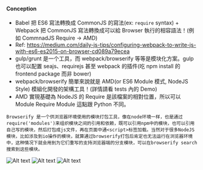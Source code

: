 #### Conception

- Babel 把 ES6 寫法轉換成 CommonJS 的寫法(ex: `require` syntax) + Webpack 把 CommonJS 寫法轉換成可以給 Browser 執行的相容語法！(例如 CommnadJS Require → AMD)
- Ref: https://medium.com/daily-js-tips/configuring-webpack-to-write-js-with-es6-es2015-on-browser-cd089a79ecea
- gulp/grunt 是一个工具，而 webpack/browserify 等等是模块化方案。gulp 也可以配置 seajs、requirejs 甚至 webpack 的插件(吃 npm install 的 frontend package 而非 bower)
- webpack/browserify 簡單來說就是 AMD(or ES6 Module 模式, NodeJS Style) 模組化開發的架構工具！(詳情請看 tests 內的 Demo)
- AMD 實現基礎為 NodeJS 的 Require 是該檔案的相對位置，所以可以 Module Require Module 這點跟 Python 不同。

```
Browserify 是一个供浏览器环境使用的模块打包工具，像在node环境一样，也是通过require('modules')来组织模块之间的引用和依赖，既可以引用npm中的模块，也可以引用自己写的模块，然后打包成js文件，再在页面中通<script>标签加载。当然对于很多NodeJS模块，比如涉及到io操作的模块，就算通过browserify打包后肯定也无法运行在浏览器环境中，这种情况下就会用到为它们重写的支持浏览器端的分支模块，可以在browserify search搜索到这些模块。
```

![Alt text](https://raw.githubusercontent.com/scott1028/webpack-and-browserify-study/master/browserify_usage.png "browserify_usage.png")
![Alt text](https://raw.githubusercontent.com/scott1028/webpack-and-browserify-study/master/webpack_usage.png "webpack.png")
![Alt text](https://raw.githubusercontent.com/scott1028/webpack-and-browserify-study/master/webpack_with_gulp_usage.png "webpack_with_gulp_usage.png")
